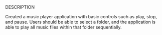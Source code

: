 DESCRIPTION

Created a music player application with basic controls such as play, stop, and pause.
Users should be able to select a folder, and the application is able to play all
music files within that folder sequentially.
